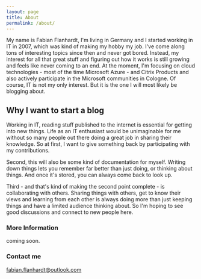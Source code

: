 ```yaml
---
layout: page
title: About
permalink: /about/
---
```


My name is Fabian Flanhardt, I'm living in Germany and I started working in IT in 2007, which was kind of making my hobby my job. I've come along tons of interesting topics since then and never got bored. Instead, my interest for all that great stuff and figuring out how it works is still growing and feels like never coming to an end.
At the moment, I'm focusing on cloud technologies - most of the time Microsoft Azure - and Citrix Products and also actively participate in the Microsoft communities in Cologne.
Of course, IT is not my only interest. But it is the one I will most likely be blogging about.

## Why I want to start a blog

Working in IT, reading stuff published to the internet is essential for getting into new things. Life as an IT enthusiast would be unimaginable for me without so many people out there doing a great job in sharing their knowledge. So at first, I want to give something back by participating with my contributions.

Second, this will also be some kind of documentation for myself. Writing down things lets you remember far better than just doing, or thinking about things. And once it's stored, you can always come back to look up.

Third - and that's kind of making the second point complete - is collaborating with others.
Sharing things with others, get to know their views and learning from each other is always doing more than just keeping things and have a limited audience thinking about. So I'm hoping to see good discussions and connect to new people here.

### More Information

coming soon.

### Contact me

[fabian.flanhardt@outlook.com](mailto:fabian.flanhardt@outlook.com)